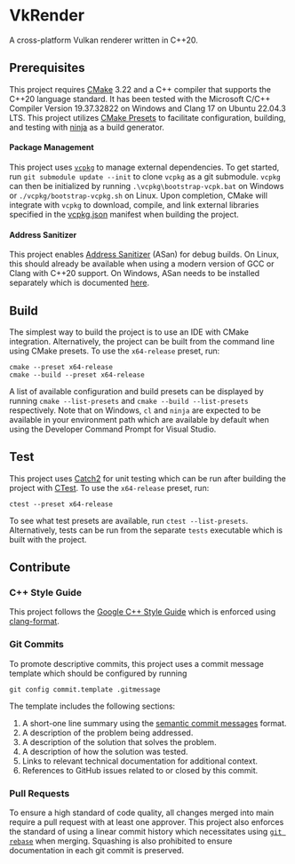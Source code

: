 # VkRender
A cross-platform Vulkan renderer written in C++20.

## Prerequisites 
This project requires [CMake](https://cmake.org/) 3.22 and a C++ compiler that supports the C++20 language standard. It has been tested with the Microsoft C/C++ Compiler Version 19.37.32822 on Windows and Clang 17 on Ubuntu 22.04.3 LTS. This project utilizes [CMake Presets](https://cmake.org/cmake/help/v3.22/manual/cmake-presets.7.html) to facilitate configuration, building, and testing with [ninja](https://ninja-build.org/) as a build generator. 

#### Package Management
This project uses [`vcpkg`](https://vcpkg.io) to manage external dependencies.  To get started, run `git submodule update --init` to clone `vcpkg` as a git submodule. `vcpkg` can then be initialized by running `.\vcpkg\bootstrap-vcpk.bat` on Windows or `./vcpkg/bootstrap-vcpkg.sh` on Linux. Upon completion, CMake will integrate with `vcpkg` to download, compile, and link external libraries specified in the [vcpkg.json](vcpkg.json) manifest when building the project.

#### Address Sanitizer
This project enables [Address Sanitizer](https://clang.llvm.org/docs/AddressSanitizer.html) (ASan) for debug builds. On Linux, this should already be available when using a modern version of GCC or Clang with C++20 support. On Windows, ASan needs to be installed separately which is documented [here](https://learn.microsoft.com/en-us/cpp/sanitizers/asan?view=msvc-170#install-addresssanitizer).

## Build

The simplest way to build the project is to use an IDE with CMake integration. Alternatively, the project can be built from the command line using CMake presets. To use the `x64-release` preset, run:

	cmake --preset x64-release
	cmake --build --preset x64-release 

A list of available configuration and build presets can be displayed by running  `cmake --list-presets` and `cmake --build --list-presets` respectively. Note that on Windows, `cl` and `ninja` are expected to be available in your environment path which are available by default when using the Developer Command Prompt for Visual Studio.

## Test

This project uses [Catch2](https://github.com/catchorg/Catch2) for unit testing which can be run after building the project with [CTest](https://cmake.org/cmake/help/book/mastering-cmake/chapter/Testing%20With%20CMake%20and%20CTest.html). To use the `x64-release` preset, run:

	ctest --preset x64-release
	
To see what test presets are available, run `ctest --list-presets`.  Alternatively, tests can be run from the separate `tests` executable which is built with the project. 

## Contribute

### C++ Style Guide 
This project follows the [Google C++ Style Guide](https://google.github.io/styleguide/cppguide.html) which is enforced using [clang-format](https://clang.llvm.org/docs/ClangFormatStyleOptions.html).

### Git Commits
To promote descriptive commits, this project uses a commit message template which should be configured by running 
	
	git config commit.template .gitmessage

 The template includes the following sections:
1. A short-one line summary using the [semantic commit messages](https://gist.github.com/joshbuchea/6f47e86d2510bce28f8e7f42ae84c716) format.
2. A description of the problem being addressed.
3. A description of the solution that solves the problem.
4. A description of how the solution was tested.
5. Links to relevant technical documentation for additional context.
6. References to GitHub issues related to or closed by this commit.

### Pull Requests
To ensure a high standard of code quality, all changes merged into main require a pull request with at least one approver. This project also enforces the standard of using a linear commit history which necessitates using [`git rebase`](https://git-scm.com/docs/git-rebase) when merging. Squashing is also prohibited to ensure documentation in each git commit is preserved.
